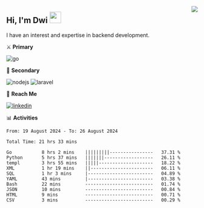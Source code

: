 [<img src="https://komarev.com/ghpvc/?username=masred&color=green&style=flat-square&label=Profile+Views" align="right">](github.com/masred)

## Hi, I'm Dwi <img src="https://raw.githubusercontent.com/MartinHeinz/MartinHeinz/master/wave.gif" width="30px">

I have an interest and expertise in backend development.

⚔️ **Primary**

![go](https://img.shields.io/badge/---?logo=go&label=Golang&style=social)

🔪 **Secondary**

![nodejs](https://img.shields.io/badge/---?logo=node.js&label=Node.js&style=social&logoColor=green)
![laravel](https://img.shields.io/badge/---?logo=laravel&label=Laravel&style=social)

🔗 **Reach Me**

[![linkedin](https://img.shields.io/badge/---?logo=linkedin&label=LinkedIn&style=social)](https://linkedin.com/in/dwifitriyanto)

📊 **Activities**

<!--START_SECTION:waka-->

```all_time
From: 19 August 2024 - To: 26 August 2024

Total Time: 21 hrs 33 mins

Go           8 hrs 2 mins    |||||||||----------------   37.31 %
Python       5 hrs 37 mins   |||||||------------------   26.11 %
templ        3 hrs 55 mins   |||||--------------------   18.22 %
XML          1 hr 19 mins    ||-----------------------   06.11 %
SQL          1 hr 3 mins     |------------------------   04.89 %
YAML         43 mins         |------------------------   03.38 %
Bash         22 mins         -------------------------   01.74 %
JSON         10 mins         -------------------------   00.84 %
HTML         9 mins          -------------------------   00.71 %
CSV          3 mins          -------------------------   00.29 %
```

<!--END_SECTION:waka-->
